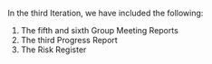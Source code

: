 In the third Iteration, we have included the following:
1. The fifth and sixth Group Meeting Reports
2. The third Progress Report
3. The Risk Register
